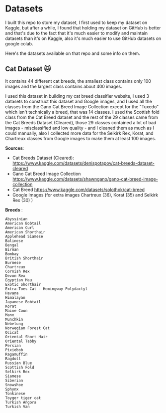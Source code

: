 # Datasets

I built this repo to store my dataset, I first used to keep my dataset on Kaggle, but after a while, I found that holding my dataset on GitHub is better and that's due to the fact that it's much easier to modify and maintain datasets than it's on Kaggle, also it's much easier to use GitHub datasets on google colab.

Here's the datasets available on that repo and some info on them.

## Cat Dataset 🐱

It contains 44 different cat breeds, the smallest class contains only 100 images and the largest class contains about 400 images.

I used this dataset in building my cat breed classifier website, I used 3 datasets to construct this dataset and Google images, and I used all the classes from the Gano Cat Breed Image Collection except for the "Tuxedo" which isn't technically a breed, that was 14 classes. I used the Scottish fold class from the Cat Breed dataset and the rest of the 29 classes came from the Cat Breeds Dataset (Cleared), those 29 classes contained a lot of bad images - misclassified and low quality - and I cleaned them as much as I could manually, also I collected more data for the Selkirk Rex, Korat, and Chartreux classes from Google images to make them at least 100 images.

<b>Sources</b>:

 - Cat Breeds Dataset (Cleared): https://www.kaggle.com/datasets/denispotapov/cat-breeds-dataset-cleared <br>
- Gano Cat Breed Image Collection https://www.kaggle.com/datasets/shawngano/gano-cat-breed-image-collection <br>
- Cat Breed https://www.kaggle.com/datasets/solothok/cat-breed <br>
- Google Images (for extra images Chartreux (36), Korat (35) and Selkirk Rex (30) )

<b>Breeds</b> :

```
Abyssinian
American Bobtail
American Curl
American Shorthair
Applehead Siamese
Balinese
Bengal
Birman
Bombay
British Shorthair
Burmese
Chartreux
Cornish Rex
Devon Rex
Egyptian Mau
Exotic Shorthair
Extra-Toes Cat - Hemingway Polydactyl
Havana
Himalayan
Japanese Bobtail
Korat
Maine Coon
Manx
Munchkin
Nebelung
Norwegian Forest Cat
Ocicat
Oriental Short Hair
Oriental Tabby
Persian
Pixiebob
Ragamuffin
Ragdoll
Russian Blue
Scottish Fold
Selkirk Rex
Siamese
Siberian
Snowshoe
Sphynx
Tonkinese
Toyger tiger cat
Turkish Angora
Turkish Van
```
